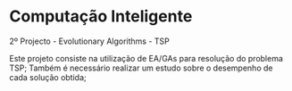 # Computação Inteligente
2º Projecto - Evolutionary Algorithms - TSP


Este projeto consiste na utilização de EA/GAs para resolução do problema TSP;
Também é necessário realizar um estudo sobre o desempenho de cada solução obtida;
